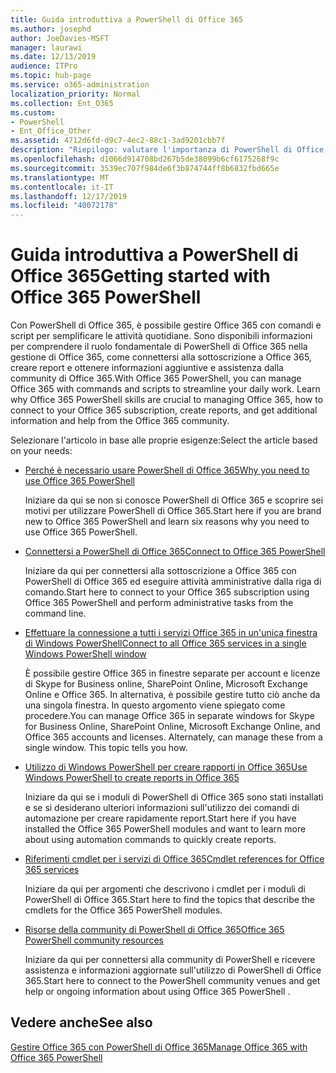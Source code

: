 ```yaml
---
title: Guida introduttiva a PowerShell di Office 365
ms.author: josephd
author: JoeDavies-MSFT
manager: laurawi
ms.date: 12/13/2019
audience: ITPro
ms.topic: hub-page
ms.service: o365-administration
localization_priority: Normal
ms.collection: Ent_O365
ms.custom:
- PowerShell
- Ent_Office_Other
ms.assetid: 4712d6fd-d9c7-4ec2-88c1-3ad9201cbb7f
description: "Riepilogo: valutare l'importanza di PowerShell di Office 365, connettersi al tenant di Office 365 e ricevere assistenza."
ms.openlocfilehash: d1066d914708bd267b5de38099b6cf6175268f9c
ms.sourcegitcommit: 3539ec707f984de6f3b874744ff8b6832fbd665e
ms.translationtype: MT
ms.contentlocale: it-IT
ms.lasthandoff: 12/17/2019
ms.locfileid: "40072178"
---
```

# <a name="getting-started-with-office-365-powershell"></a><span data-ttu-id="adc2d-103">Guida introduttiva a PowerShell di Office 365</span><span class="sxs-lookup"><span data-stu-id="adc2d-103">Getting started with Office 365 PowerShell</span></span>

<span data-ttu-id="adc2d-p101">Con PowerShell di Office 365, è possibile gestire Office 365 con comandi e script per semplificare le attività quotidiane. Sono disponibili informazioni per comprendere il ruolo fondamentale di PowerShell di Office 365 nella gestione di Office 365, come connettersi alla sottoscrizione a Office 365, creare report e ottenere informazioni aggiuntive e assistenza dalla community di Office 365.</span><span class="sxs-lookup"><span data-stu-id="adc2d-p101">With Office 365 PowerShell, you can manage Office 365 with commands and scripts to streamline your daily work. Learn why Office 365 PowerShell skills are crucial to managing Office 365, how to connect to your Office 365 subscription, create reports, and get additional information and help from the Office 365 community.</span></span>
  
<span data-ttu-id="adc2d-106">Selezionare l'articolo in base alle proprie esigenze:</span><span class="sxs-lookup"><span data-stu-id="adc2d-106">Select the article based on your needs:</span></span>
  
- [<span data-ttu-id="adc2d-107">Perché è necessario usare PowerShell di Office 365</span><span class="sxs-lookup"><span data-stu-id="adc2d-107">Why you need to use Office 365 PowerShell</span></span>](why-you-need-to-use-office-365-powershell.md)
    
    <span data-ttu-id="adc2d-108">Iniziare da qui se non si conosce PowerShell di Office 365 e scoprire sei motivi per utilizzare PowerShell di Office 365.</span><span class="sxs-lookup"><span data-stu-id="adc2d-108">Start here if you are brand new to Office 365 PowerShell and learn six reasons why you need to use Office 365 PowerShell.</span></span> 
    
- [<span data-ttu-id="adc2d-109">Connettersi a PowerShell di Office 365</span><span class="sxs-lookup"><span data-stu-id="adc2d-109">Connect to Office 365 PowerShell</span></span>](connect-to-office-365-powershell.md)
    
    <span data-ttu-id="adc2d-110">Iniziare da qui per connettersi alla sottoscrizione a Office 365 con PowerShell di Office 365 ed eseguire attività amministrative dalla riga di comando.</span><span class="sxs-lookup"><span data-stu-id="adc2d-110">Start here to connect to your Office 365 subscription using Office 365 PowerShell and perform administrative tasks from the command line.</span></span>
    
- [<span data-ttu-id="adc2d-111">Effettuare la connessione a tutti i servizi Office 365 in un'unica finestra di Windows PowerShell</span><span class="sxs-lookup"><span data-stu-id="adc2d-111">Connect to all Office 365 services in a single Windows PowerShell window</span></span>](connect-to-all-office-365-services-in-a-single-windows-powershell-window.md)
    
    <span data-ttu-id="adc2d-p102">È possibile gestire Office 365 in finestre separate per account e licenze di Skype for Business online, SharePoint Online, Microsoft Exchange Online e Office 365. In alternativa, è possibile gestire tutto ciò anche da una singola finestra. In questo argomento viene spiegato come procedere.</span><span class="sxs-lookup"><span data-stu-id="adc2d-p102">You can manage Office 365 in separate windows for Skype for Business Online, SharePoint Online, Microsoft Exchange Online, and Office 365 accounts and licenses. Alternately, can manage these from a single window. This topic tells you how.</span></span>
    
- [<span data-ttu-id="adc2d-115">Utilizzo di Windows PowerShell per creare rapporti in Office 365</span><span class="sxs-lookup"><span data-stu-id="adc2d-115">Use Windows PowerShell to create reports in Office 365</span></span>](use-windows-powershell-to-create-reports-in-office-365.md)
    
    <span data-ttu-id="adc2d-116">Iniziare da qui se i moduli di PowerShell di Office 365 sono stati installati e se si desiderano ulteriori informazioni sull'utilizzo dei comandi di automazione per creare rapidamente report.</span><span class="sxs-lookup"><span data-stu-id="adc2d-116">Start here if you have installed the Office 365 PowerShell modules and want to learn more about using automation commands to quickly create reports.</span></span> 
    
- [<span data-ttu-id="adc2d-117">Riferimenti cmdlet per i servizi di Office 365</span><span class="sxs-lookup"><span data-stu-id="adc2d-117">Cmdlet references for Office 365 services</span></span>](cmdlet-references-for-office-365-services.md)
    
    <span data-ttu-id="adc2d-118">Iniziare da qui per argomenti che descrivono i cmdlet per i moduli di PowerShell di Office 365.</span><span class="sxs-lookup"><span data-stu-id="adc2d-118">Start here to find the topics that describe the cmdlets for the Office 365 PowerShell modules.</span></span>
    
- [<span data-ttu-id="adc2d-119">Risorse della community di PowerShell di Office 365</span><span class="sxs-lookup"><span data-stu-id="adc2d-119">Office 365 PowerShell community resources</span></span>](office-365-powershell-community-resources.md)
    
    <span data-ttu-id="adc2d-120">Iniziare da qui per connettersi alla community di PowerShell e ricevere assistenza e informazioni aggiornate sull'utilizzo di PowerShell di Office 365.</span><span class="sxs-lookup"><span data-stu-id="adc2d-120">Start here to connect to the PowerShell community venues and get help or ongoing information about using Office 365 PowerShell .</span></span>
    
## <a name="see-also"></a><span data-ttu-id="adc2d-121">Vedere anche</span><span class="sxs-lookup"><span data-stu-id="adc2d-121">See also</span></span>

[<span data-ttu-id="adc2d-122">Gestire Office 365 con PowerShell di Office 365</span><span class="sxs-lookup"><span data-stu-id="adc2d-122">Manage Office 365 with Office 365 PowerShell</span></span>](manage-office-365-with-office-365-powershell.md)

